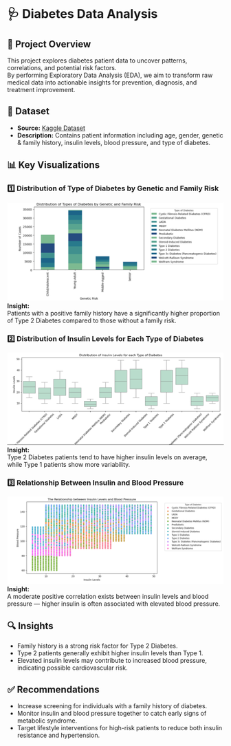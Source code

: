 # 🩺 Diabetes Data Analysis

## 📌 Project Overview
This project explores diabetes patient data to uncover patterns, correlations, and potential risk factors.  
By performing Exploratory Data Analysis (EDA), we aim to transform raw medical data into actionable insights for prevention, diagnosis, and treatment improvement.


## 📂 Dataset
- **Source:** [Kaggle Dataset](https://www.kaggle.com/datasets/ankitbatra1210/diabetes-dataset)
- **Description:** Contains patient information including age, gender, genetic & family history, insulin levels, blood pressure, and type of diabetes.


## 📊 Key Visualizations

### 1️⃣ Distribution of Type of Diabetes by Genetic and Family Risk
![Genetic Family Risk](https://github.com/Esraa-MOhamed7/Diabetes-EDA/blob/main/Distribution%20of%20Type%20of%20Diabetes%20by%20Genetic%20and%20Family%20Risks.png)  
**Insight:**  
Patients with a positive family history have a significantly higher proportion of Type 2 Diabetes compared to those without a family risk.


### 2️⃣ Distribution of Insulin Levels for Each Type of Diabetes
![Insulin Levels by Type](https://github.com/Esraa-MOhamed7/Diabetes-EDA/blob/main/Ditribution%20of%20Insulin%20Levels%20for%20each%20Type%20of%20Diabetes.png)  
**Insight:**  
Type 2 Diabetes patients tend to have higher insulin levels on average, while Type 1 patients show more variability.


### 3️⃣ Relationship Between Insulin and Blood Pressure
![Insulin vs Blood Pressure](https://github.com/Esraa-MOhamed7/Diabetes-EDA/blob/main/The%20Relatioship%20between%20Insulin%20and%20Blood%20Pressure.png)  
**Insight:**  
A moderate positive correlation exists between insulin levels and blood pressure — higher insulin is often associated with elevated blood pressure.


## 🔍 Insights
- Family history is a strong risk factor for Type 2 Diabetes.
- Type 2 patients generally exhibit higher insulin levels than Type 1.
- Elevated insulin levels may contribute to increased blood pressure, indicating possible cardiovascular risk.


## ✅ Recommendations
- Increase screening for individuals with a family history of diabetes.
- Monitor insulin and blood pressure together to catch early signs of metabolic syndrome.
- Target lifestyle interventions for high-risk patients to reduce both insulin resistance and hypertension.



